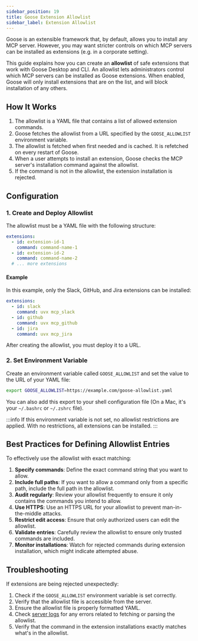 ```yaml
---
sidebar_position: 19
title: Goose Extension Allowlist
sidebar_label: Extension Allowlist
---
```


Goose is an extensible framework that, by default, allows you to install any MCP server. However, you may want stricter controls on which MCP servers can be installed as extensions (e.g. in a corporate setting). 

This guide explains how you can create an **allowlist** of safe extensions that work with Goose Desktop and CLI. An allowlist lets administrators control which MCP servers can be installed as Goose extensions. When enabled, Goose will only install extensions that are on the list, and will block installation of any others.

## How It Works

1. The allowlist is a YAML file that contains a list of allowed extension commands.
2. Goose fetches the allowlist from a URL specified by the `GOOSE_ALLOWLIST` environment variable.
3. The allowlist is fetched when first needed and is cached. It is refetched on every restart of Goose.
4. When a user attempts to install an extension, Goose checks the MCP server's installation command against the allowlist.
5. If the command is not in the allowlist, the extension installation is rejected.

## Configuration

### 1. Create and Deploy Allowlist

The allowlist must be a YAML file with the following structure:

```yaml
extensions:
  - id: extension-id-1
    command: command-name-1
  - id: extension-id-2
    command: command-name-2
  # ... more extensions
```

#### Example

In this example, only the Slack, GitHub, and Jira extensions can be installed: 

```yaml
extensions:
  - id: slack
    command: uvx mcp_slack
  - id: github
    command: uvx mcp_github
  - id: jira
    command: uvx mcp_jira
```


After creating the allowlist, you must deploy it to a URL.


### 2. Set Environment Variable

Create an environment variable called `GOOSE_ALLOWLIST` and set the value to the URL of your YAML file:

```bash
export GOOSE_ALLOWLIST=https://example.com/goose-allowlist.yaml
```

You can also add this export to your shell configuration file (On a Mac, it's your `~/.bashrc` or `~/.zshrc` file). 

:::info
If this environment variable is not set, no allowlist restrictions are applied. With no restrictions, all extensions can be installed.
:::


## Best Practices for Defining Allowlist Entries

To effectively use the allowlist with exact matching:

1. **Specify commands**: Define the exact command string that you want to allow.
2. **Include full paths**: If you want to allow a command only from a specific path, include the full path in the allowlist.
3. **Audit regularly**: Review your allowlist frequently to ensure it only contains the commands you intend to allow.
4. **Use HTTPS**: Use an HTTPS URL for your allowlist to prevent man-in-the-middle attacks.
5. **Restrict edit access**: Ensure that only authorized users can edit the allowlist.
6. **Validate entries**: Carefully review the allowlist to ensure only trusted commands are included.
7. **Monitor installations**: Watch for rejected commands during extension installation, which might indicate attempted abuse.


## Troubleshooting

If extensions are being rejected unexpectedly:

1. Check if the `GOOSE_ALLOWLIST` environment variable is set correctly.
2. Verify that the allowlist file is accessible from the server.
3. Ensure the allowlist file is properly formatted YAML.
4. Check [server logs](/docs/guides/logs) for any errors related to fetching or parsing the allowlist.
5. Verify that the command in the extension installations exactly matches what's in the allowlist.